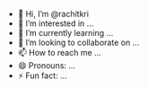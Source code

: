 - 👋 Hi, I’m @rachitkri
- 👀 I’m interested in ...
- 🌱 I’m currently learning ...
- 💞️ I’m looking to collaborate on ...
- 📫 How to reach me ...
- 😄 Pronouns: ...
- ⚡ Fun fact: ...

<!---
rachitkri/rachitkri is a ✨ special ✨ repository because its `README.md` (this file) appears on your GitHub profile.
You can click the Preview link to take a look at your changes.
--->
